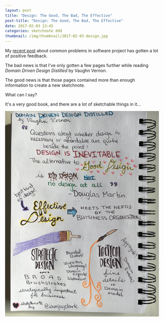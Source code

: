 ```yaml
---
layout: post
title: "Design: The Good, The Bad, The Effective"
post-title: "Design: The Good, The Bad, The Effective"
date: 2017-02-03 13:45
categories: sketchnote ddd
thumbnail: /img/thumbnail/2017-02-03-design.jpg
---
```


My [recent post](http://joyclark.org/sketchnote/ddd/2017/01/15/10-problems.html) about common problems in software project has gotten a lot of positive feedback.

The bad news is that I've only gotten a few pages further while reading _Domain Driven Design Distilled_ by Vaughn Vernon. 

The good news is that those pages contained more than enough information to create a new sketchnote.

What can I say?

It's a very good book, and there are a lot of sketchable things in it...

![Types of Design](/img/2017-02-03-design.jpg "Types of Design")
